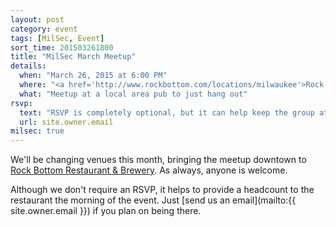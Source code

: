 ```yaml
---
layout: post
category: event
tags: [MilSec, Event]
sort_time: 201503261800
title: "MilSec March Meetup"
details:
  when: "March 26, 2015 at 6:00 PM"
  where: "<a href='http://www.rockbottom.com/locations/milwaukee'>Rock Bottom Restaurant &amp; Brewery</a>"
  what: "Meetup at a local area pub to just hang out"
rsvp:
  text: "RSVP is completely optional, but it can help keep the group at the same table"
  url: site.owner.email
milsec: true
---
```

We'll be changing venues this month, bringing the meetup downtown to [Rock Bottom Restaurant & Brewery](http://www.rockbottom.com/locations/milwaukee). As always, anyone is welcome.

Although we don't require an RSVP, it helps to provide a headcount to the restaurant the morning of the event. Just [send us an email](mailto:{{ site.owner.email }}) if you plan on being there.
